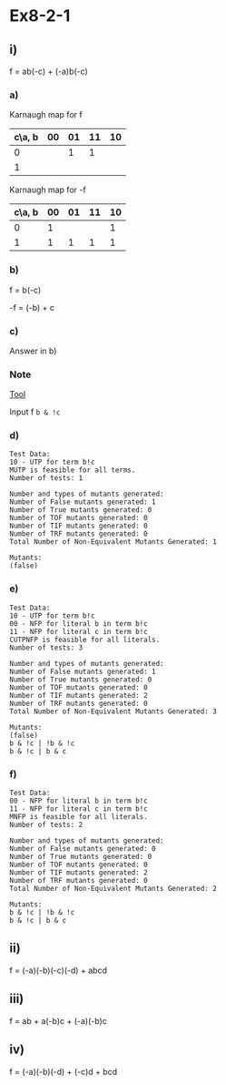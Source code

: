 # Ex8-2-1

## i)

f = ab(-c) + (-a)b(-c)

### a)

Karnaugh map for f

|c\a, b|00|01|11|10|
|---|---|---|---|---|
|0||1|1||
|1|||||

Karnaugh map for -f

|c\a, b|00|01|11|10|
|---|---|---|---|---|
|0|1|||1|
|1|1|1|1|1|

### b)

f = b(-c)

-f = (-b) + c

### c)

Answer in b)

### Note

[Tool](https://cs.gmu.edu:8443/offutt/coverage/MinimalMUMCUTCoverage)

Input f `b & !c`

### d)

```
Test Data:  
10 - UTP for term b!c  
MUTP is feasible for all terms.  
Number of tests: 1  

Number and types of mutants generated:  
Number of False mutants generated: 1  
Number of True mutants generated: 0  
Number of TOF mutants generated: 0  
Number of TIF mutants generated: 0  
Number of TRF mutants generated: 0  
Total Number of Non-Equivalent Mutants Generated: 1  

Mutants:  
(false)
```

### e)

```
Test Data:  
10 - UTP for term b!c  
00 - NFP for literal b in term b!c  
11 - NFP for literal c in term b!c  
CUTPNFP is feasible for all literals.  
Number of tests: 3  

Number and types of mutants generated:  
Number of False mutants generated: 1  
Number of True mutants generated: 0  
Number of TOF mutants generated: 0  
Number of TIF mutants generated: 2  
Number of TRF mutants generated: 0  
Total Number of Non-Equivalent Mutants Generated: 3  

Mutants:  
(false)  
b & !c | !b & !c  
b & !c | b & c
```

### f)

```
Test Data:  
00 - NFP for literal b in term b!c  
11 - NFP for literal c in term b!c  
MNFP is feasible for all literals.  
Number of tests: 2  

Number and types of mutants generated:  
Number of False mutants generated: 0  
Number of True mutants generated: 0  
Number of TOF mutants generated: 0  
Number of TIF mutants generated: 2  
Number of TRF mutants generated: 0  
Total Number of Non-Equivalent Mutants Generated: 2  

Mutants:  
b & !c | !b & !c  
b & !c | b & c  
```

## ii)

f = (-a)(-b)(-c)(-d) + abcd

## iii)

f = ab + a(-b)c + (-a)(-b)c

## iv)

f = (-a)(-b)(-d) + (-c)d + bcd
